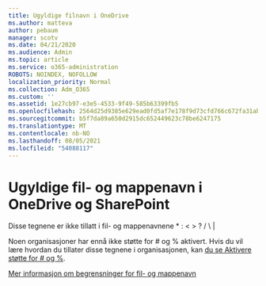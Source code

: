 ```yaml
---
title: Ugyldige filnavn i OneDrive
ms.author: matteva
author: pebaum
manager: scotv
ms.date: 04/21/2020
ms.audience: Admin
ms.topic: article
ms.service: o365-administration
ROBOTS: NOINDEX, NOFOLLOW
localization_priority: Normal
ms.collection: Adm_O365
ms.custom: ''
ms.assetid: 1e27cb97-e3e5-4533-9f49-585b63399fb5
ms.openlocfilehash: 2564d25d9385e629ead0fd5af7e178f9d73cfd766c672fa31abc493185786c76
ms.sourcegitcommit: b5f7da89a650d2915dc652449623c78be6247175
ms.translationtype: MT
ms.contentlocale: nb-NO
ms.lasthandoff: 08/05/2021
ms.locfileid: "54088117"
---
```

# <a name="invalid-file-and-folder-names-in-onedrive-and-sharepoint"></a>Ugyldige fil- og mappenavn i OneDrive og SharePoint

Disse tegnene er ikke tillatt i fil- og mappenavnene \* : \< \> ? / \ | 
  
Noen organisasjoner har ennå ikke støtte for # og % aktivert. Hvis du vil lære hvordan du tillater disse tegnene i organisasjonen, kan [du se Aktivere støtte for # og %](https://go.microsoft.com/fwlink/?linkid=862611). 
  
[Mer informasjon om begrensninger for fil- og mappenavn](https://go.microsoft.com/fwlink/?linkid=866430)
  

